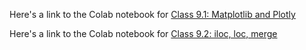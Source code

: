 Here's a link to the Colab notebook for [Class 9.1: Matplotlib and Plotly](https://colab.research.google.com/drive/11rpc_rDesH2WgjTpKNJRiiXuJbdPMLCq?usp=sharing)

Here's a link to the Colab notebook for [Class 9.2: iloc, loc, merge](https://colab.research.google.com/drive/1hLdP_qWiJrH9My96j9TEBv63zPr0UmAN?usp=sharing)

